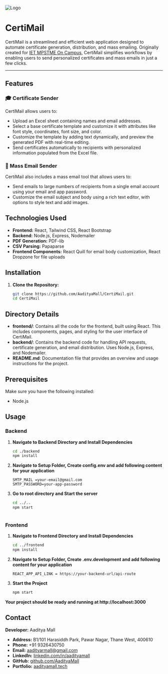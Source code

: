![Logo](https://aadityamall.vercel.app/images/certimail.png)

# CertiMail

CertiMail is a streamlined and efficient web application designed to automate certificate generation, distribution, and mass emailing. Originally created for [IET MPSTME On Campus](https://ietmpstme.in), CertiMail simplifies workflows by enabling users to send personalized certificates and mass emails in just a few clicks.

---

## Features

### 🎓 Certificate Sender
CertiMail allows users to:
- Upload an Excel sheet containing names and email addresses.
- Select a base certificate template and customize it with attributes like font style, coordinates, font size, and color.
- Customize the template by adding text dynamically, and preview the generated PDF with real-time editing.
- Send certificates automatically to recipients with personalized information populated from the Excel file.

### 📧 Mass Email Sender
CertiMail also includes a mass email tool that allows users to:
- Send emails to large numbers of recipients from a single email account using your email and app password.
- Customize the email subject and body using a rich text editor, with options to style text and add images.

## Technologies Used
- **Frontend:** React, Tailwind CSS, React Bootstrap
- **Backend:** Node.js, Express, Nodemailer
- **PDF Generation:** PDF-lib
- **CSV Parsing:** Papaparse
- **Frontend Components:** React Quill for email body customization, React Dropzone for file uploads


## Installation


1. **Clone the Repository:**
   
   ```bash
   git clone https://github.com/AadityaMall/CertiMail.git
   cd CertiMail

## Directory Details

- **frontend/**: Contains all the code for the frontend, built using React. This includes components, pages, and styling for the user interface of CertiMail.
- **backend/**: Contains the backend code for handling API requests, certificate generation, and email distribution. Uses Node.js, Express, and Nodemailer.
- **README.md**: Documentation file that provides an overview and usage instructions for the project.

## Prerequisites

Make sure you have the following installed:
- Node.js

## Usage
### Backend

1. **Navigate to Backend Directory and Install Dependencies**
   
   ```bash
   cd ./backend
   npm install

2. **Navigate to Setup Folder, Create config.env and add following content for your application**
   
   ```plain-text
   SMTP_MAIL =your-email@gmail.com
   SMTP_PASSWORD=your-app-password
   
3. **Go to root directory and Start the server**
   ```bash
   cd ../..
   npm start
 
### Frontend

1. **Navigate to Frontend Directory and Install Dependencies**
   
   ```bash
   cd ../frontend
   npm install

2. **Navigate to Setup Folder, Create .env.development and add following content for your application**
   
   ```plain-text
   REACT_APP_API_LINK = https://your-backend-url/api-route

1. **Start the Project**
   ```bash
   npm start


  **Your project should be ready and running at http://localhost:3000**

## Contact

**Developer:** Aaditya Mall

- **Address:** B1/101 Harasiddh Park, Pawar Nagar, Thane West, 400610
- **Phone:** +91 9326430750
- **Email:** [aadityarmall@gmail.com](mailto:aadityarmall@gmail.com)
- **LinkedIn:** [linkedin.com/in/aadityamall](https://linkedin.com/in/aadityamall)
- **GitHub:** [github.com/AadityaMall](https://github.com/AadityaMall)
- **Portfolio:** [aadityamall.tech](https://aadityamall.tech)
